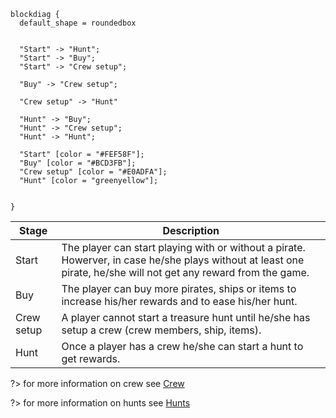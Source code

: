 ```blockdiag
blockdiag {
  default_shape = roundedbox
  

  "Start" -> "Hunt";
  "Start" -> "Buy";
  "Start" -> "Crew setup";

  "Buy" -> "Crew setup";

  "Crew setup" -> "Hunt"
  
  "Hunt" -> "Buy";
  "Hunt" -> "Crew setup";
  "Hunt" -> "Hunt";

  "Start" [color = "#FEF58F"];
  "Buy" [color = "#BCD3FB"];
  "Crew setup" [color = "#E0ADFA"];
  "Hunt" [color = "greenyellow"];

 
}
```

| Stage      | Description                                                                                                                                                      |
|------------|------------------------------------------------------------------------------------------------------------------------------------------------------------------|
| Start      | The player can start playing with or without a pirate. Howerver, in case he/she plays without at least one pirate, he/she will not get any reward from the game. |
| Buy        | The player can buy more pirates, ships or items to increase his/her rewards and to ease his/her hunt.                                                            |
| Crew setup | A player cannot start a treasure hunt until he/she has setup a crew (crew members, ship, items).                                                                 |
| Hunt       | Once a player has a crew he/she can start a hunt to get rewards.                                                                                                 |

?> for more information on crew see [Crew](game_concept/crew.md)

?> for more information on hunts see [Hunts](game_concept/hunts.md)
